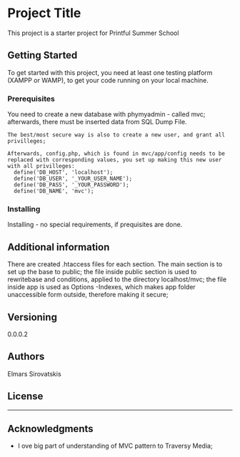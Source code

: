 # Project Title

This project is a starter project for Printful Summer School

## Getting Started

To get started with this project, you need at least one testing platform 
(XAMPP or WAMP), to get your code running on your local machine.


### Prerequisites

You need to create a new database with phymyadmin - called mvc;
afterwards, there must be inserted data from SQL Dump File.

```
The best/most secure way is also to create a new user, and grant all privilleges;

Afterwards, config.php, which is found in mvc/app/config needs to be replaced with corresponding values, you set up making this new user with all privilleges:
  define('DB_HOST', 'localhost');
  define('DB_USER', '_YOUR_USER_NAME');
  define('DB_PASS', '_YOUR_PASSWORD');
  define('DB_NAME', 'mvc');

```

### Installing

Installing - no special requirements, if prequisites are done.


## Additional information

There are created .htaccess files for each section.
The main section is to set up the base to public;
the file inside public section is used to rewritebase and conditions, applied to the directory localhost/mvc;
the file inside app is used as Options -Indexes, which makes app folder unaccessible form outside, therefore making it secure;




## Versioning

0.0.0.2

## Authors

Elmars Sirovatskis
## License
-----------------------------------------------------------
## Acknowledgments

* I ove big part of  understanding of MVC pattern to Traversy Media;


